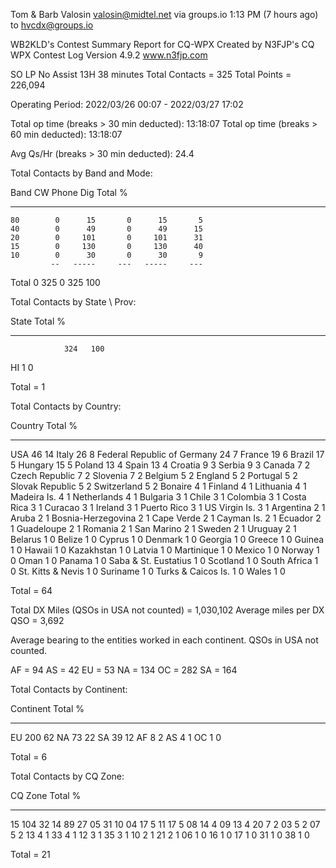 Tom & Barb Valosin valosin@midtel.net via groups.io
1:13 PM (7 hours ago)
to hvcdx@groups.io

WB2KLD's Contest Summary Report for CQ-WPX
Created by N3FJP's CQ WPX Contest Log
Version 4.9.2 www.n3fjp.com

SO LP No Assist 13H 38 minutes
Total Contacts = 325
Total Points = 226,094

Operating Period: 2022/03/26 00:07 - 2022/03/27 17:02

Total op time (breaks > 30 min deducted): 13:18:07
Total op time (breaks > 60 min deducted): 13:18:07

Avg Qs/Hr (breaks > 30 min deducted): 24.4

Total Contacts by Band and Mode:

Band CW Phone Dig Total %

---

    80        0      15       0      15       5
    40        0      49       0      49      15
    20        0     101       0     101      31
    15        0     130       0     130      40
    10        0      30       0      30       9
             --   -----     ---   -----     ---

Total 0 325 0 325 100

Total Contacts by State \ Prov:

State Total %

---

                324   100

HI 1 0

Total = 1

Total Contacts by Country:

Country Total %

---

USA 46 14
Italy 26 8
Federal Republic of Germany 24 7
France 19 6
Brazil 17 5
Hungary 15 5
Poland 13 4
Spain 13 4
Croatia 9 3
Serbia 9 3
Canada 7 2
Czech Republic 7 2
Slovenia 7 2
Belgium 5 2
England 5 2
Portugal 5 2
Slovak Republic 5 2
Switzerland 5 2
Bonaire 4 1
Finland 4 1
Lithuania 4 1
Madeira Is. 4 1
Netherlands 4 1
Bulgaria 3 1
Chile 3 1
Colombia 3 1
Costa Rica 3 1
Curacao 3 1
Ireland 3 1
Puerto Rico 3 1
US Virgin Is. 3 1
Argentina 2 1
Aruba 2 1
Bosnia-Herzegovina 2 1
Cape Verde 2 1
Cayman Is. 2 1
Ecuador 2 1
Guadeloupe 2 1
Romania 2 1
San Marino 2 1
Sweden 2 1
Uruguay 2 1
Belarus 1 0
Belize 1 0
Cyprus 1 0
Denmark 1 0
Georgia 1 0
Greece 1 0
Guinea 1 0
Hawaii 1 0
Kazakhstan 1 0
Latvia 1 0
Martinique 1 0
Mexico 1 0
Norway 1 0
Oman 1 0
Panama 1 0
Saba & St. Eustatius 1 0
Scotland 1 0
South Africa 1 0
St. Kitts & Nevis 1 0
Suriname 1 0
Turks & Caicos Is. 1 0
Wales 1 0

Total = 64

Total DX Miles (QSOs in USA not counted) = 1,030,102
Average miles per DX QSO = 3,692

Average bearing to the entities worked in each continent.
QSOs in USA not counted.

AF = 94
AS = 42
EU = 53
NA = 134
OC = 282
SA = 164

Total Contacts by Continent:

Continent Total %

---

EU 200 62
NA 73 22
SA 39 12
AF 8 2
AS 4 1
OC 1 0

Total = 6

Total Contacts by CQ Zone:

CQ Zone Total %

---

15 104 32
14 89 27
05 31 10
04 17 5
11 17 5
08 14 4
09 13 4
20 7 2
03 5 2
07 5 2
13 4 1
33 4 1
12 3 1
35 3 1
10 2 1
21 2 1
06 1 0
16 1 0
17 1 0
31 1 0
38 1 0

Total = 21
